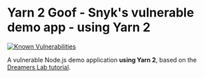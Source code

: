 # Yarn 2 Goof - Snyk's vulnerable demo app - using Yarn 2

[![Known Vulnerabilities](https://snyk.io/test/github/snyk/goof/badge.svg?style=flat-square)](https://snyk.io/test/github/snyk/goof)

A vulnerable Node.js demo application **using Yarn 2**, based on the [Dreamers Lab tutorial](http://dreamerslab.com/blog/en/write-a-todo-list-with-express-and-mongodb/).
